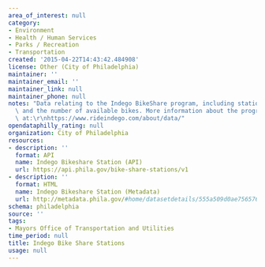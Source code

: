 ```yaml
---
area_of_interest: null
category:
- Environment
- Health / Human Services
- Parks / Recreation
- Transportation
created: '2015-04-22T14:43:42.484908'
license: Other (City of Philadelphia)
maintainer: ''
maintainer_email: ''
maintainer_link: null
maintainer_phone: null
notes: "Data relating to the Indego BikeShare program, including station locations\
  \ and the number of available bikes. More information about the program is available\
  \ at:\r\nhttps://www.rideindego.com/about/data/"
opendataphilly_rating: null
organization: City of Philadelphia
resources:
- description: ''
  format: API
  name: Indego Bikeshare Station (API)
  url: https://api.phila.gov/bike-share-stations/v1
- description: ''
  format: HTML
  name: Indego Bikeshare Station (Metadata)
  url: http://metadata.phila.gov/#home/datasetdetails/555a509d0ae7565761d9578c/representationdetails/5592d91f57efad1c29b97937/
schema: philadelphia
source: ''
tags:
- Mayors Office of Transportation and Utilities
time_period: null
title: Indego Bike Share Stations
usage: null
---
```

